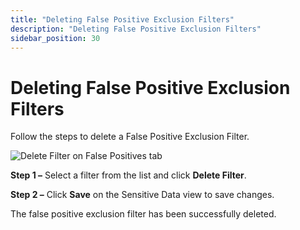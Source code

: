 ```yaml
---
title: "Deleting False Positive Exclusion Filters"
description: "Deleting False Positive Exclusion Filters"
sidebar_position: 30
---
```


# Deleting False Positive Exclusion Filters

Follow the steps to delete a False Positive Exclusion Filter.

![Delete Filter on False Positives tab](/images/accessanalyzer/11.6/admin/settings/sensitivedata/exclusions/deletefilter.webp)

**Step 1 –** Select a filter from the list and click **Delete Filter**.

**Step 2 –** Click **Save** on the Sensitive Data view to save changes.

The false positive exclusion filter has been successfully deleted.
